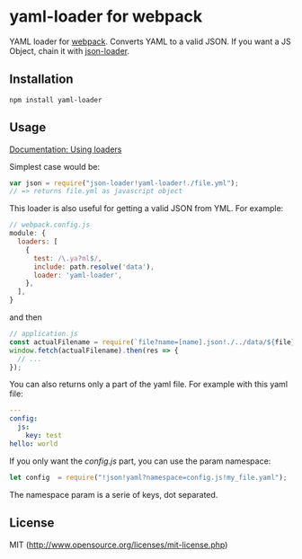# yaml-loader for webpack

YAML loader for [webpack](http://webpack.github.io/). Converts YAML to a valid JSON. If you want a JS Object, chain it with [json-loader](https://github.com/webpack/json-loader).

## Installation

`npm install yaml-loader`

## Usage

[Documentation: Using loaders](http://webpack.github.io/docs/using-loaders.html)

Simplest case would be:

``` javascript
var json = require("json-loader!yaml-loader!./file.yml");
// => returns file.yml as javascript object
```

This loader is also useful for getting a valid JSON from YML. For example:

```js
// webpack.config.js
module: {
  loaders: [
    {
      test: /\.ya?ml$/,
      include: path.resolve('data'),
      loader: 'yaml-loader',
    },
  ],
}
```

and then

```js
// application.js
const actualFilename = require(`file?name=[name].json!./../data/${file}.yaml`);
window.fetch(actualFilename).then(res => {
  // ...
});
```

You can also returns only a part of the yaml file. For example with this yaml file:

```yaml
---
config:
  js:
    key: test
hello: world
```

If you only want the *config.js* part, you can use the param namespace:

```js
let config  = require("!json!yaml?namespace=config.js!my_file.yaml");
```

The namespace param is a serie of keys, dot separated.

## License

MIT (http://www.opensource.org/licenses/mit-license.php)

